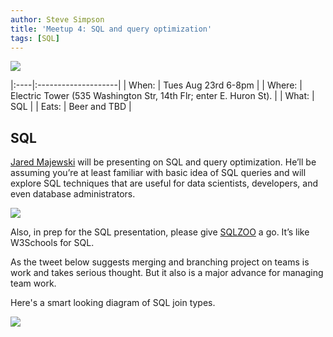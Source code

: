 ```yaml
---
author: Steve Simpson
title: 'Meetup 4: SQL and query optimization'
tags: [SQL]
---
```




![](https://s-media-cache-ak0.pinimg.com/600x315/75/56/4b/75564b22447e025618f13a765105e214.jpg)


|:----|:--------------------|
| When: | Tues Aug 23rd 6-8pm |
| Where:  | Electric Tower  (535 Washington Str, 14th Flr; enter E. Huron St). |
| What: | SQL |
| Eats: | Beer and TBD | 







## SQL



[Jared Majewski](https://www.linkedin.com/in/jared-majewski-47539740) will be presenting on SQL and query optimization. He’ll be assuming you’re at least familiar with basic idea of SQL queries and will explore SQL techniques that are useful for data scientists, developers, and even database administrators. 

![](https://s-media-cache-ak0.pinimg.com/564x/da/17/68/da17685033e4ee2adc630443ace50d8b.jpg)


Also, in prep for the SQL presentation, please give [SQLZOO](sqlzoo.net) a go. It’s like W3Schools for SQL. 


As the tweet below suggests merging and branching project on teams is work and takes serious thought. But it also is a major advance for managing team work.


Here's a smart looking diagram of SQL join types.

![](https://upload.wikimedia.org/wikipedia/commons/thumb/9/9d/SQL_Joins.svg/2000px-SQL_Joins.svg.png)